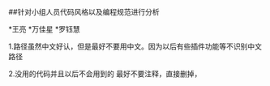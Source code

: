 ##针对小组人员代码风格以及编程规范进行分析

*王亮 
*万佳星
*罗钰慧

1.路径虽然中文好认，但是最好不要用中文。因为以后有些插件功能等不识别中文路径


2.没用的代码并且以后不会用到的  最好不要注释，直接删掉，


